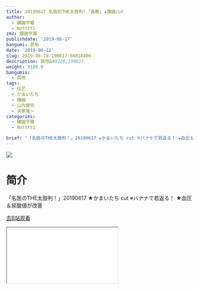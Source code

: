 ```yaml
---
title: 20190617 名医的THE太鼓判! ｢香蕉｣ ★镰鼬cut
author:
  - 鎌鼬字幕
  - Notttti
zmz: 鎌鼬字幕
publishdate: '2019-06-17'
bangumi: 其他
date: '2019-08-12'
slug: 2019-06-18-190617-56018406
description: 其他&#8226;190617
weight: 9188.0
bangumis:
  - 其他
tags:
  - 综艺
  - かまいたち
  - 镰鼬
  - 山内健司
  - 滨家隆一
categories:
  - 鎌鼬字幕
  - Notttti

brief: "「名医のTHE太鼓判！」20190617 ★かまいたち cut ※バナナで若返る！ ★血圧＆尿酸値が改善"
---
```

![](https://raw.githubusercontent.com/tcgriffith/owaraisite/master/static/tmpimg/0097c85ee070e70abf96a0f05c0c3eeaee52f635.jpg.480.jpg)
# 简介  
「名医のTHE太鼓判！」20190617 ★かまいたち cut
※バナナで若返る！ ★血圧＆尿酸値が改善  

[去B站观看](https://www.bilibili.com/video/av56018406/)
<div class ="resp-container"><iframe class="testiframe" src="//player.bilibili.com/player.html?aid=56018406"", scrolling="no", allowfullscreen="true" > </iframe></div> 
